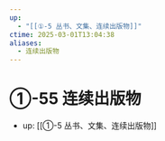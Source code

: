 ```yaml
---
up:
  - "[[①-5 丛书、文集、连续出版物]]"
ctime: 2025-03-01T13:04:38
aliases:
  - 连续出版物
---
```


# ①-55 连续出版物

- up: [[①-5 丛书、文集、连续出版物]]
